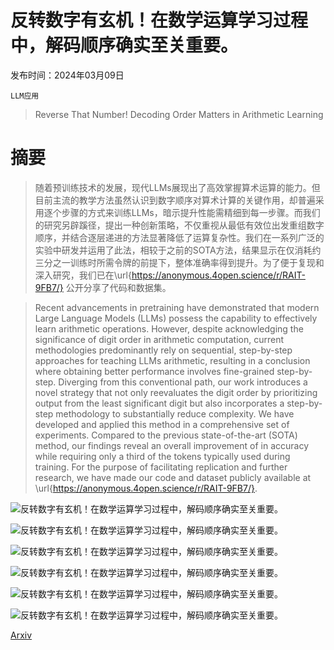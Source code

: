 # 反转数字有玄机！在数学运算学习过程中，解码顺序确实至关重要。

发布时间：2024年03月09日

`LLM应用`

> Reverse That Number! Decoding Order Matters in Arithmetic Learning

# 摘要

> 随着预训练技术的发展，现代LLMs展现出了高效掌握算术运算的能力。但目前主流的教学方法虽然认识到数字顺序对算术计算的关键作用，却普遍采用逐个步骤的方式来训练LLMs，暗示提升性能需精细到每一步骤。而我们的研究另辟蹊径，提出一种创新策略，不仅重视从最低有效位出发重组数字顺序，并结合逐层递进的方法显著降低了运算复杂性。我们在一系列广泛的实验中研发并运用了此法，相较于之前的SOTA方法，结果显示在仅消耗约三分之一训练时所需令牌的前提下，整体准确率得到提升。为了便于复现和深入研究，我们已在\url{https://anonymous.4open.science/r/RAIT-9FB7/} 公开分享了代码和数据集。

> Recent advancements in pretraining have demonstrated that modern Large Language Models (LLMs) possess the capability to effectively learn arithmetic operations. However, despite acknowledging the significance of digit order in arithmetic computation, current methodologies predominantly rely on sequential, step-by-step approaches for teaching LLMs arithmetic, resulting in a conclusion where obtaining better performance involves fine-grained step-by-step. Diverging from this conventional path, our work introduces a novel strategy that not only reevaluates the digit order by prioritizing output from the least significant digit but also incorporates a step-by-step methodology to substantially reduce complexity. We have developed and applied this method in a comprehensive set of experiments. Compared to the previous state-of-the-art (SOTA) method, our findings reveal an overall improvement of in accuracy while requiring only a third of the tokens typically used during training. For the purpose of facilitating replication and further research, we have made our code and dataset publicly available at \url{https://anonymous.4open.science/r/RAIT-9FB7/}.

![反转数字有玄机！在数学运算学习过程中，解码顺序确实至关重要。](../../../paper_images/2403.05845/x1.png)

![反转数字有玄机！在数学运算学习过程中，解码顺序确实至关重要。](../../../paper_images/2403.05845/x2.png)

![反转数字有玄机！在数学运算学习过程中，解码顺序确实至关重要。](../../../paper_images/2403.05845/x3.png)

![反转数字有玄机！在数学运算学习过程中，解码顺序确实至关重要。](../../../paper_images/2403.05845/x4.png)

![反转数字有玄机！在数学运算学习过程中，解码顺序确实至关重要。](../../../paper_images/2403.05845/layer_14_7.png)

![反转数字有玄机！在数学运算学习过程中，解码顺序确实至关重要。](../../../paper_images/2403.05845/carry.jpg)

[Arxiv](https://arxiv.org/abs/2403.05845)